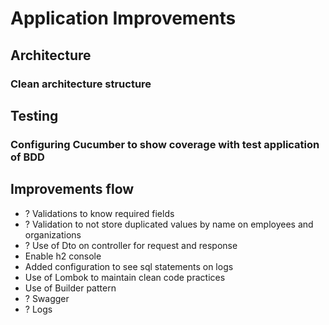 # Application Improvements
## Architecture
### Clean architecture structure
## Testing
### Configuring Cucumber to show coverage with test application of BDD
## Improvements flow
- ? Validations to know required fields
- ? Validation to not store duplicated values by name on employees and organizations
- ? Use of Dto on controller for request and response
- Enable h2 console
- Added configuration to see sql statements on logs
- Use of Lombok to maintain clean code practices
- Use of Builder pattern 
- ? Swagger
- ? Logs


